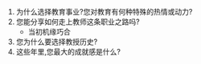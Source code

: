 1. 为什么选择教育事业?您对教育有何种特殊的热情或动力?
2. 您能分享如何走上教师这条职业之路吗?
    - 当初机缘巧合
3. 您为什么要选择教授历史?
4. 这些年里,您最大的成就感是什么?
